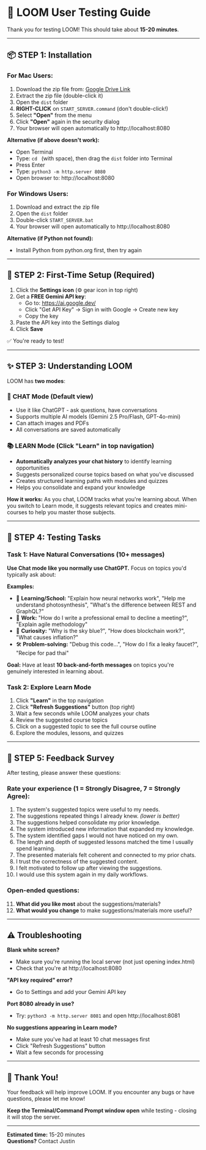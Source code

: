 # 🎯 LOOM User Testing Guide

Thank you for testing LOOM! This should take about **15-20 minutes**.

---

## 📦 STEP 1: Installation

### For Mac Users:
1. Download the zip file from: [Google Drive Link](https://drive.google.com/file/d/194ywKdYEwQNh9h994mOiKvWAlpmmGj6m/view?usp=sharing)
2. Extract the zip file (double-click it)
3. Open the `dist` folder
4. **RIGHT-CLICK** on `START_SERVER.command` (don't double-click!)
5. Select **"Open"** from the menu
6. Click **"Open"** again in the security dialog
7. Your browser will open automatically to http://localhost:8080

**Alternative (if above doesn't work):**
- Open Terminal
- Type: `cd ` (with space), then drag the `dist` folder into Terminal
- Press Enter
- Type: `python3 -m http.server 8080`
- Open browser to: http://localhost:8080

### For Windows Users:
1. Download and extract the zip file
2. Open the `dist` folder
3. Double-click `START_SERVER.bat`
4. Your browser will open automatically to http://localhost:8080

**Alternative (if Python not found):**
- Install Python from python.org first, then try again

---

## 🔑 STEP 2: First-Time Setup (Required)

1. Click the **Settings icon** (⚙️ gear icon in top right)
2. Get a **FREE Gemini API key**:
   - Go to: https://ai.google.dev/
   - Click "Get API Key" → Sign in with Google → Create new key
   - Copy the key
3. Paste the API key into the Settings dialog
4. Click **Save**

✅ You're ready to test!

---

## ✨ STEP 3: Understanding LOOM

LOOM has **two modes**:

### 💬 **CHAT Mode** (Default view)
- Use it like ChatGPT - ask questions, have conversations
- Supports multiple AI models (Gemini 2.5 Pro/Flash, GPT-4o-mini)
- Can attach images and PDFs
- All conversations are saved automatically

### 📚 **LEARN Mode** (Click "Learn" in top navigation)
- **Automatically analyzes your chat history** to identify learning opportunities
- Suggests personalized course topics based on what you've discussed
- Creates structured learning paths with modules and quizzes
- Helps you consolidate and expand your knowledge

**How it works:** As you chat, LOOM tracks what you're learning about. When you switch to Learn mode, it suggests relevant topics and creates mini-courses to help you master those subjects.

---

## 🧪 STEP 4: Testing Tasks

### Task 1: Have Natural Conversations (10+ messages)

**Use Chat mode like you normally use ChatGPT.** Focus on topics you'd typically ask about:

**Examples:**
- 📖 **Learning/School:** "Explain how neural networks work", "Help me understand photosynthesis", "What's the difference between REST and GraphQL?"
- 💼 **Work:** "How do I write a professional email to decline a meeting?", "Explain agile methodology"
- 🤔 **Curiosity:** "Why is the sky blue?", "How does blockchain work?", "What causes inflation?"
- 🛠️ **Problem-solving:** "Debug this code...", "How do I fix a leaky faucet?", "Recipe for pad thai"

**Goal:** Have at least **10 back-and-forth messages** on topics you're genuinely interested in learning about.

### Task 2: Explore Learn Mode

1. Click **"Learn"** in the top navigation
2. Click **"Refresh Suggestions"** button (top right)
3. Wait a few seconds while LOOM analyzes your chats
4. Review the suggested course topics
5. Click on a suggested topic to see the full course outline
6. Explore the modules, lessons, and quizzes

---

## 📝 STEP 5: Feedback Survey

After testing, please answer these questions:

### Rate your experience (1 = Strongly Disagree, 7 = Strongly Agree):

1. The system's suggested topics were useful to my needs.
2. The suggestions repeated things I already knew. *(lower is better)*
3. The suggestions helped consolidate my prior knowledge.
4. The system introduced new information that expanded my knowledge.
5. The system identified gaps I would not have noticed on my own.
6. The length and depth of suggested lessons matched the time I usually spend learning.
7. The presented materials felt coherent and connected to my prior chats.
8. I trust the correctness of the suggested content.
9. I felt motivated to follow up after viewing the suggestions.
10. I would use this system again in my daily workflows.

### Open-ended questions:

11. **What did you like most** about the suggestions/materials?
12. **What would you change** to make suggestions/materials more useful?

---

## ⚠️ Troubleshooting

**Blank white screen?**
- Make sure you're running the local server (not just opening index.html)
- Check that you're at http://localhost:8080

**"API key required" error?**
- Go to Settings and add your Gemini API key

**Port 8080 already in use?**
- Try: `python3 -m http.server 8081` and open http://localhost:8081

**No suggestions appearing in Learn mode?**
- Make sure you've had at least 10 chat messages first
- Click "Refresh Suggestions" button
- Wait a few seconds for processing

---

## 🙏 Thank You!

Your feedback will help improve LOOM. If you encounter any bugs or have questions, please let me know!

**Keep the Terminal/Command Prompt window open** while testing - closing it will stop the server.

---

**Estimated time:** 15-20 minutes  
**Questions?** Contact Justin

